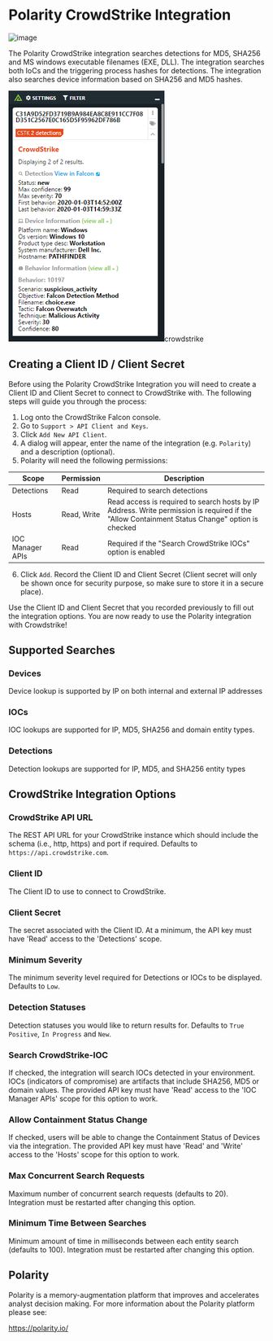 # Polarity CrowdStrike Integration

![image](https://img.shields.io/badge/status-beta-green.svg)

The Polarity CrowdStrike integration searches detections for MD5, SHA256 and MS windows executable filenames (EXE, DLL). The integration searches both IoCs and the triggering process hashes for detections. The integration also searches device information based on SHA256 and MD5 hashes.
 
> 
![image](images/overlay.png)crowdstrike

## Creating a Client ID / Client Secret

Before using the Polarity CrowdStrike Integration you will need to create a Client ID and Client Secret to connect to CrowdStrike with. The following steps will guide you through the process:

1. Log onto the CrowdStrike Falcon console.
2. Go to `Support > API Client and Keys`.
3. Click `Add New API Client`.
4. A dialog will appear, enter the name of the integration (e.g. `Polarity`) and a description (optional).
5. Polarity will need the following permissions:
   
| Scope | Permission | Description |
| ------ | ------ | ------ |
| Detections | Read | Required to search detections |
| Hosts | Read, Write | Read access is required to search hosts by IP Address. Write permission is required if the "Allow Containment Status Change" option is checked |
| IOC Manager APIs | Read | Required if the "Search CrowdStrike IOCs" option is enabled | 

6. Click `Add`. Record the Client ID and Client Secret (Client secret will only be shown once for security purpose, so make sure to store it in a secure place).

Use the Client ID and Client Secret that you recorded previously to fill out the integration options. You are now ready to use the Polarity integration with Crowdstrike!

## Supported Searches

### Devices

Device lookup is supported by IP on both internal and external IP addresses

### IOCs

IOC lookups are supported for IP, MD5, SHA256 and domain entity types.

### Detections

Detection lookups are supported for IP, MD5, and SHA256 entity types

## CrowdStrike Integration Options

### CrowdStrike API URL

The REST API URL for your CrowdStrike instance which should include the schema (i.e., http, https) and port if required. Defaults to `https://api.crowdstrike.com`.

### Client ID
The Client ID to use to connect to CrowdStrike.

### Client Secret
The secret associated with the Client ID. At a minimum, the API key must have 'Read' access to the 'Detections' scope.

### Minimum Severity
The minimum severity level required for Detections or IOCs to be displayed. Defaults to `Low`.

### Detection Statuses
Detection statuses you would like to return results for. Defaults to `True Positive`, `In Progress` and `New`.

### Search CrowdStrike-IOC
If checked, the integration will search IOCs detected in your environment. IOCs (indicators of compromise) are artifacts that include SHA256, MD5 or domain values. The provided API key must have 'Read' access to the 'IOC Manager APIs' scope for this option to work.

### Allow Containment Status Change
If checked, users will be able to change the Containment Status of Devices via the integration. The provided API key must have 'Read' and 'Write' access to the 'Hosts' scope for this option to work.

### Max Concurrent Search Requests
Maximum number of concurrent search requests (defaults to 20). Integration must be restarted after changing this option.

### Minimum Time Between Searches

Minimum amount of time in milliseconds between each entity search (defaults to 100). Integration must be restarted after changing this option.

## Polarity

Polarity is a memory-augmentation platform that improves and accelerates analyst decision making. For more information about the Polarity platform please see:

https://polarity.io/
